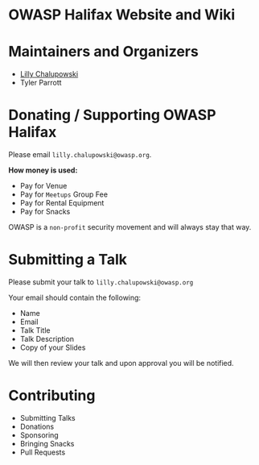 # OWASP Halifax Website and Wiki

# Maintainers and Organizers

- [Lilly Chalupowski](https://lillypad.github.io)
- Tyler Parrott

# Donating / Supporting OWASP Halifax

Please email `lilly.chalupowski@owasp.org`.

__How money is used:__
- Pay for Venue
- Pay for `Meetups` Group Fee
- Pay for Rental Equipment
- Pay for Snacks

OWASP is a `non-profit` security movement and will always stay that way.

# Submitting a Talk

Please submit your talk to `lilly.chalupowski@owasp.org`

Your email should contain the following:
- Name
- Email
- Talk Title
- Talk Description
- Copy of your Slides

We will then review your talk and upon approval you will be notified.

# Contributing

- Submitting Talks
- Donations
- Sponsoring
- Bringing Snacks
- Pull Requests

